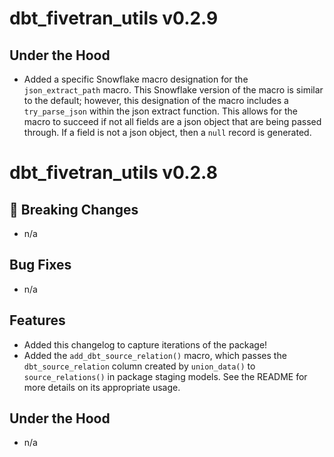 # dbt_fivetran_utils v0.2.9

## Under the Hood
- Added a specific Snowflake macro designation for the `json_extract_path` macro. This Snowflake version of the macro is similar to the default; however, this designation of the macro includes a `try_parse_json` within the json extract function. This allows for the macro to succeed if not all fields are a json object that are being passed through. If a field is not a json object, then a `null` record is generated.

# dbt_fivetran_utils v0.2.8

## 🚨 Breaking Changes
- n/a

## Bug Fixes
- n/a

## Features
- Added this changelog to capture iterations of the package!
- Added the `add_dbt_source_relation()` macro, which passes the `dbt_source_relation` column created by `union_data()` to `source_relations()` in package staging models. See the README for more details on its appropriate usage.

## Under the Hood
- n/a